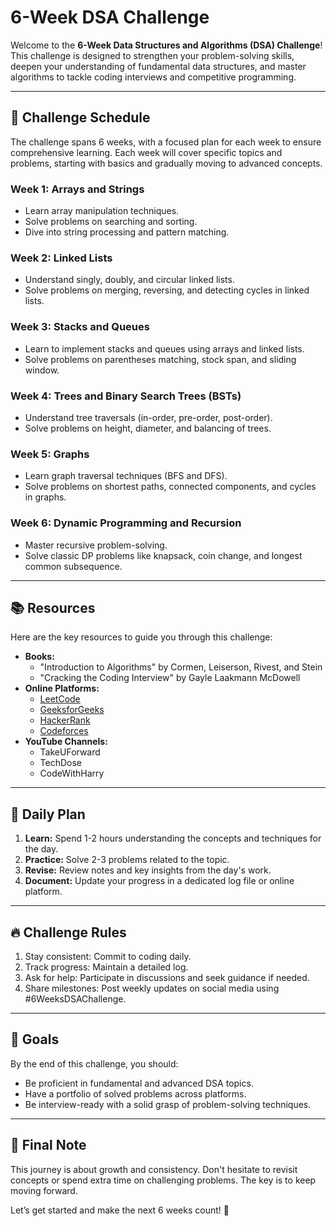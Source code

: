 # 6-Week DSA Challenge

Welcome to the **6-Week Data Structures and Algorithms (DSA) Challenge**! This challenge is designed to strengthen your problem-solving skills, deepen your understanding of fundamental data structures, and master algorithms to tackle coding interviews and competitive programming.

---

## 📅 Challenge Schedule
The challenge spans 6 weeks, with a focused plan for each week to ensure comprehensive learning. Each week will cover specific topics and problems, starting with basics and gradually moving to advanced concepts.

### Week 1: Arrays and Strings
- Learn array manipulation techniques.
- Solve problems on searching and sorting.
- Dive into string processing and pattern matching.

### Week 2: Linked Lists
- Understand singly, doubly, and circular linked lists.
- Solve problems on merging, reversing, and detecting cycles in linked lists.

### Week 3: Stacks and Queues
- Learn to implement stacks and queues using arrays and linked lists.
- Solve problems on parentheses matching, stock span, and sliding window.

### Week 4: Trees and Binary Search Trees (BSTs)
- Understand tree traversals (in-order, pre-order, post-order).
- Solve problems on height, diameter, and balancing of trees.

### Week 5: Graphs
- Learn graph traversal techniques (BFS and DFS).
- Solve problems on shortest paths, connected components, and cycles in graphs.

### Week 6: Dynamic Programming and Recursion
- Master recursive problem-solving.
- Solve classic DP problems like knapsack, coin change, and longest common subsequence.

---

## 📚 Resources
Here are the key resources to guide you through this challenge:
- **Books:**
  - "Introduction to Algorithms" by Cormen, Leiserson, Rivest, and Stein
  - "Cracking the Coding Interview" by Gayle Laakmann McDowell
- **Online Platforms:**
  - [LeetCode](https://leetcode.com/)
  - [GeeksforGeeks](https://www.geeksforgeeks.org/)
  - [HackerRank](https://www.hackerrank.com/)
  - [Codeforces](https://codeforces.com/)
- **YouTube Channels:**
  - TakeUForward
  - TechDose
  - CodeWithHarry

---

## 🚀 Daily Plan
1. **Learn:** Spend 1-2 hours understanding the concepts and techniques for the day.
2. **Practice:** Solve 2-3 problems related to the topic.
3. **Revise:** Review notes and key insights from the day's work.
4. **Document:** Update your progress in a dedicated log file or online platform.

---

## 🔥 Challenge Rules
1. Stay consistent: Commit to coding daily.
2. Track progress: Maintain a detailed log.
3. Ask for help: Participate in discussions and seek guidance if needed.
4. Share milestones: Post weekly updates on social media using #6WeeksDSAChallenge.

---

## 🎯 Goals
By the end of this challenge, you should:
- Be proficient in fundamental and advanced DSA topics.
- Have a portfolio of solved problems across platforms.
- Be interview-ready with a solid grasp of problem-solving techniques.

---

## 🏁 Final Note
This journey is about growth and consistency. Don't hesitate to revisit concepts or spend extra time on challenging problems. The key is to keep moving forward.

Let’s get started and make the next 6 weeks count! 🚀